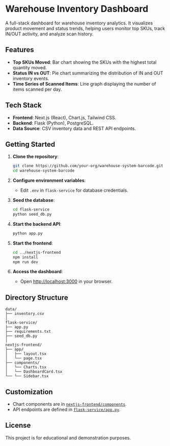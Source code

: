 # Warehouse Inventory Dashboard

A full-stack dashboard for warehouse inventory analytics. It visualizes product movement and status trends, helping users monitor top SKUs, track IN/OUT activity, and analyze scan history.

## Features

- **Top SKUs Moved**: Bar chart showing the SKUs with the highest total quantity moved.
- **Status IN vs OUT**: Pie chart summarizing the distribution of IN and OUT inventory events.
- **Time Series of Scanned Items**: Line graph displaying the number of items scanned per day.

## Tech Stack

- **Frontend**: Next.js (React), Chart.js, Tailwind CSS.
- **Backend**: Flask (Python), PostgreSQL.
- **Data Source**: CSV inventory data and REST API endpoints.

## Getting Started

1. **Clone the repository**:

   ```bash
   git clone https://github.com/your-org/warehouse-system-barcode.git
   cd warehouse-system-barcode
   ```

2. **Configure environment variables**:

   - Edit `.env` in `flask-service` for database credentials.

3. **Seed the database**:

   ```bash
   cd flask-service
   python seed_db.py
   ```

4. **Start the backend API**:

   ```bash
   python app.py
   ```

5. **Start the frontend**:

   ```bash
   cd ../nextjs-frontend
   npm install
   npm run dev
   ```

6. **Access the dashboard**:
   - Open [http://localhost:3000](http://localhost:3000) in your browser.

## Directory Structure

```
data/
├── inventory.csv
│
flask-service/
├── app.py
├── requirements.txt
├── seed_db.py
│
nextjs-frontend/
├── app/
│   ├── layout.tsx
│   └── page.tsx
├── components/
│   └── Charts.tsx
│   └── DashboardCard.tsx
└── └── Sidebar.tsx
```

## Customization

- Chart components are in [`nextjs-frontend/components`](nextjs-frontend/components).
- API endpoints are defined in [`flask-service/app.py`](flask-service/app.py).

## License

This project is for educational and demonstration purposes.
